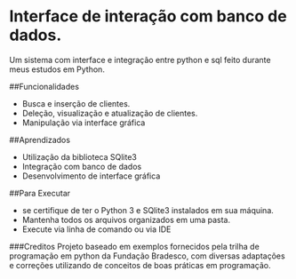 # Interface de interação com banco de dados.

Um sistema com interface e integração entre python e sql feito durante meus estudos em Python.

##Funcionalidades
- Busca e inserção de clientes.
- Deleção, visualização e atualização de clientes.
- Manipulação via interface gráfica

##Aprendizados 
- Utilização da biblioteca SQlite3
- Integração com banco de dados
- Desenvolvimento de interface gráfica

##Para Executar
- se certifique de ter o Python 3 e SQlite3 instalados em sua máquina.
- Mantenha todos os arquivos organizados em uma pasta.
- Execute via linha de comando ou via IDE

###Creditos
Projeto baseado em exemplos fornecidos pela trilha de programação em python da Fundação Bradesco, com diversas adaptações e correções utilizando de conceitos de boas práticas em programação.
